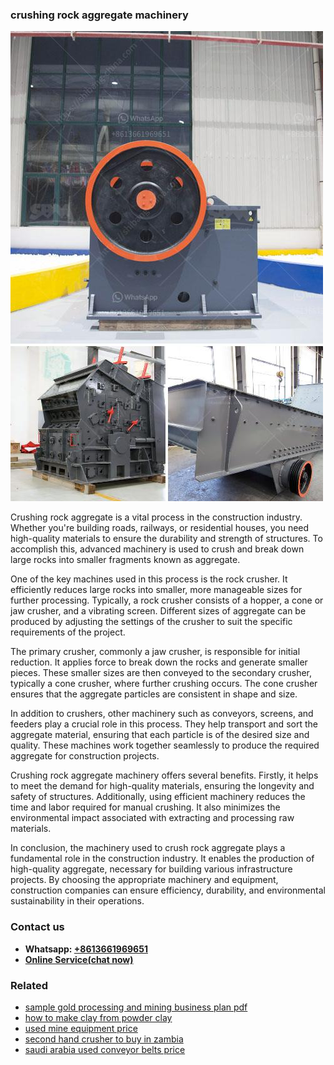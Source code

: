 <h3>crushing rock aggregate machinery</h3><img src='1704951677.jpg' alt=''><p>Crushing rock aggregate is a vital process in the construction industry. Whether you're building roads, railways, or residential houses, you need high-quality materials to ensure the durability and strength of structures. To accomplish this, advanced machinery is used to crush and break down large rocks into smaller fragments known as aggregate.</p><p>One of the key machines used in this process is the rock crusher. It efficiently reduces large rocks into smaller, more manageable sizes for further processing. Typically, a rock crusher consists of a hopper, a cone or jaw crusher, and a vibrating screen. Different sizes of aggregate can be produced by adjusting the settings of the crusher to suit the specific requirements of the project.</p><p>The primary crusher, commonly a jaw crusher, is responsible for initial reduction. It applies force to break down the rocks and generate smaller pieces. These smaller sizes are then conveyed to the secondary crusher, typically a cone crusher, where further crushing occurs. The cone crusher ensures that the aggregate particles are consistent in shape and size.</p><p>In addition to crushers, other machinery such as conveyors, screens, and feeders play a crucial role in this process. They help transport and sort the aggregate material, ensuring that each particle is of the desired size and quality. These machines work together seamlessly to produce the required aggregate for construction projects.</p><p>Crushing rock aggregate machinery offers several benefits. Firstly, it helps to meet the demand for high-quality materials, ensuring the longevity and safety of structures. Additionally, using efficient machinery reduces the time and labor required for manual crushing. It also minimizes the environmental impact associated with extracting and processing raw materials.</p><p>In conclusion, the machinery used to crush rock aggregate plays a fundamental role in the construction industry. It enables the production of high-quality aggregate, necessary for building various infrastructure projects. By choosing the appropriate machinery and equipment, construction companies can ensure efficiency, durability, and environmental sustainability in their operations.</p><h3>Contact us</h3><ul><li><strong>Whatsapp:&nbsp;<a href="https://wa.me/8613661969651">+8613661969651</a></strong></li><li><a href="https://swt.shibang-china.com/?git&amp;zhl&amp;crushing rock aggregate machinery"><strong>Online Service(chat now)</strong></a></li></ul><h3>Related</h3><ul><li><a href='sample gold processing and mining business plan pdf.md'>sample gold processing and mining business plan pdf</a></li><li><a href='how to make clay from powder clay.md'>how to make clay from powder clay</a></li><li><a href='used mine equipment price.md'>used mine equipment price</a></li><li><a href='second hand crusher to buy in zambia.md'>second hand crusher to buy in zambia</a></li><li><a href='saudi arabia used conveyor belts price.md'>saudi arabia used conveyor belts price</a></li></ul>